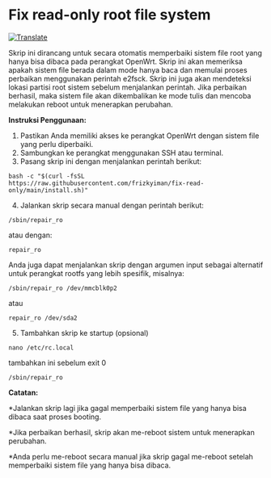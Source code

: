 # Fix read-only root file system

[![Translate](https://img.shields.io/badge/Translate-English-brightgreen)](README.md)

Skrip ini dirancang untuk secara otomatis memperbaiki sistem file root yang hanya bisa dibaca pada perangkat OpenWrt. Skrip ini akan memeriksa apakah sistem file berada dalam mode hanya baca dan memulai proses perbaikan menggunakan perintah e2fsck. Skrip ini juga akan mendeteksi lokasi partisi root sistem sebelum menjalankan perintah. Jika perbaikan berhasil, maka sistem file akan dikembalikan ke mode tulis dan mencoba melakukan reboot untuk menerapkan perubahan.

**Instruksi Penggunaan:**
1. Pastikan Anda memiliki akses ke perangkat OpenWrt dengan sistem file yang perlu diperbaiki.
2. Sambungkan ke perangkat menggunakan SSH atau terminal.
3. Pasang skrip ini dengan menjalankan perintah berikut:

  ```
  bash -c "$(curl -fsSL https://raw.githubusercontent.com/frizkyiman/fix-read-only/main/install.sh)"
  ```

4. Jalankan skrip secara manual dengan perintah berikut:
  ```
  /sbin/repair_ro
  ```
  atau dengan:
  ```
  repair_ro
  ```
  Anda juga dapat menjalankan skrip dengan argumen input sebagai alternatif untuk perangkat rootfs yang lebih spesifik, misalnya:
  ```
  /sbin/repair_ro /dev/mmcblk0p2
  ```
  atau
  ```
  repair_ro /dev/sda2
  ```
5. Tambahkan skrip ke startup (opsional)
  ```
  nano /etc/rc.local
  ```
  tambahkan ini sebelum exit 0
  ```
  /sbin/repair_ro
  ```
  
**Catatan:** 

*Jalankan skrip lagi jika gagal memperbaiki sistem file yang hanya bisa dibaca saat proses booting.

*Jika perbaikan berhasil, skrip akan me-reboot sistem untuk menerapkan perubahan.

*Anda perlu me-reboot secara manual jika skrip gagal me-reboot setelah memperbaiki sistem file yang hanya bisa dibaca.
